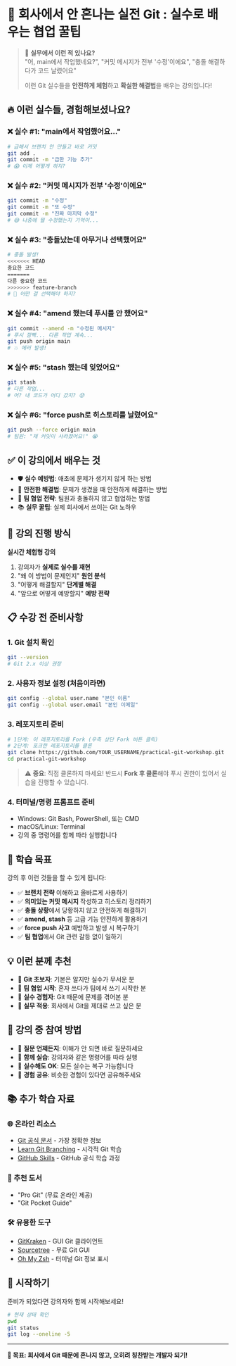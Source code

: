 # 🎯 회사에서 안 혼나는 실전 Git : 실수로 배우는 협업 꿀팁

> 🚨 **실무에서 이런 적 있나요?**  
> "어, main에서 작업했네요?", "커밋 메시지가 전부 '수정'이에요", "충돌 해결하다가 코드 날렸어요"  
> 
> 이런 Git 실수들을 **안전하게 체험**하고 **확실한 해결법**을 배우는 강의입니다!

## 🔥 이런 실수들, 경험해보셨나요?

### ❌ 실수 #1: "main에서 작업했어요…"
```bash
# 급해서 브랜치 안 만들고 바로 커밋
git add .
git commit -m "급한 기능 추가"
# 😱 이제 어떻게 하지?
```

### ❌ 실수 #2: "커밋 메시지가 전부 '수정'이에요"
```bash
git commit -m "수정"
git commit -m "또 수정" 
git commit -m "진짜 마지막 수정"
# 😅 나중에 뭘 수정했는지 기억이...
```

### ❌ 실수 #3: "충돌났는데 아무거나 선택했어요"
```bash
# 충돌 발생!
<<<<<<< HEAD
중요한 코드
=======
다른 중요한 코드
>>>>>>> feature-branch
# 🤔 어떤 걸 선택해야 하지?
```

### ❌ 실수 #4: "amend 했는데 푸시를 안 했어요"
```bash
git commit --amend -m "수정된 메시지"
# 푸시 깜빡... 다른 작업 계속...
git push origin main
# 💥 에러 발생!
```

### ❌ 실수 #5: "stash 했는데 잊었어요"
```bash
git stash
# 다른 작업...
# 어? 내 코드가 어디 갔지? 😰
```

### ❌ 실수 #6: "force push로 히스토리를 날렸어요"
```bash
git push --force origin main
# 팀원: "제 커밋이 사라졌어요!" 😭
```

## ✅ 이 강의에서 배우는 것

- 🛡️ **실수 예방법**: 애초에 문제가 생기지 않게 하는 방법
- 🔧 **안전한 해결법**: 문제가 생겼을 때 안전하게 해결하는 방법  
- 🤝 **팀 협업 전략**: 팀원과 충돌하지 않고 협업하는 방법
- 📚 **실무 꿀팁**: 실제 회사에서 쓰이는 Git 노하우

## 🚀 강의 진행 방식

**실시간 체험형 강의**
1. 강의자가 **실제로 실수를 재현**
2. "왜 이 방법이 문제인지" **원인 분석**
3. "어떻게 해결할지" **단계별 해결**
4. "앞으로 어떻게 예방할지" **예방 전략**

## 📋 수강 전 준비사항

### 1. Git 설치 확인
```bash
git --version
# Git 2.x 이상 권장
```

### 2. 사용자 정보 설정 (처음이라면)
```bash
git config --global user.name "본인 이름"
git config --global user.email "본인 이메일"
```

### 3. 레포지토리 준비
```bash
# 1단계: 이 레포지토리를 Fork (우측 상단 Fork 버튼 클릭)
# 2단계: 포크한 레포지토리를 클론
git clone https://github.com/YOUR_USERNAME/practical-git-workshop.git
cd practical-git-workshop
```

> ⚠️ **중요**: 직접 클론하지 마세요! 반드시 **Fork 후 클론**해야 푸시 권한이 있어서 실습을 진행할 수 있습니다.

### 4. 터미널/명령 프롬프트 준비
- Windows: Git Bash, PowerShell, 또는 CMD
- macOS/Linux: Terminal
- 강의 중 명령어를 함께 따라 실행합니다

## 🎯 학습 목표

강의 후 이런 것들을 할 수 있게 됩니다:

- ✅ **브랜치 전략** 이해하고 올바르게 사용하기
- ✅ **의미있는 커밋 메시지** 작성하고 히스토리 정리하기
- ✅ **충돌 상황**에서 당황하지 않고 안전하게 해결하기
- ✅ **amend, stash** 등 고급 기능 안전하게 활용하기
- ✅ **force push 사고** 예방하고 발생 시 복구하기
- ✅ **팀 협업**에서 Git 관련 갈등 없이 일하기

## 💡 이런 분께 추천

- 🔰 **Git 초보자**: 기본은 알지만 실수가 무서운 분
- 👥 **팀 협업 시작**: 혼자 쓰다가 팀에서 쓰기 시작한 분  
- 🚨 **실수 경험자**: Git 때문에 문제를 겪어본 분
- 🎯 **실무 적용**: 회사에서 Git을 제대로 쓰고 싶은 분

## 🤝 강의 중 참여 방법

- 💬 **질문 언제든지**: 이해가 안 되면 바로 질문하세요
- 👥 **함께 실습**: 강의자와 같은 명령어를 따라 실행
- 🔄 **실수해도 OK**: 모든 실수는 복구 가능합니다
- 📢 **경험 공유**: 비슷한 경험이 있다면 공유해주세요

## 📚 추가 학습 자료

### 🌐 온라인 리소스
- [Git 공식 문서](https://git-scm.com/doc) - 가장 정확한 정보
- [Learn Git Branching](https://learngitbranching.js.org/) - 시각적 Git 학습
- [GitHub Skills](https://skills.github.com/) - GitHub 공식 학습 과정

### 📖 추천 도서
- "Pro Git" (무료 온라인 제공)
- "Git Pocket Guide"

### 🛠️ 유용한 도구
- [GitKraken](https://www.gitkraken.com/) - GUI Git 클라이언트
- [Sourcetree](https://www.sourcetreeapp.com/) - 무료 Git GUI
- [Oh My Zsh](https://ohmyz.sh/) - 터미널 Git 정보 표시

## 🎉 시작하기

준비가 되었다면 강의자와 함께 시작해보세요!

```bash
# 현재 상태 확인
pwd
git status
git log --oneline -5
```

---

**💪 목표: 회사에서 Git 때문에 혼나지 않고, 오히려 칭찬받는 개발자 되기!**